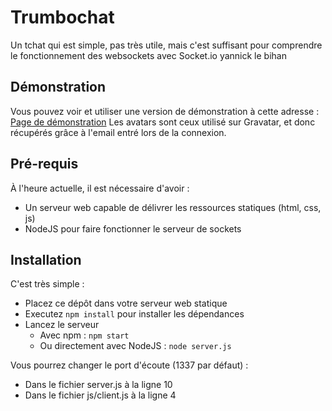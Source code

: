 # Trumbochat

Un tchat qui est simple, pas très utile, mais c'est suffisant pour comprendre le fonctionnement des websockets avec Socket.io
yannick le bihan

## Démonstration

Vous pouvez voir et utiliser une version de démonstration à cette adresse : [Page de démonstration](http://tchat.alex-d.fr)
Les avatars sont ceux utilisé sur Gravatar, et donc récupérés grâce à l'email entré lors de la connexion.


## Pré-requis

À l'heure actuelle, il est nécessaire d'avoir :

- Un serveur web capable de délivrer les ressources statiques (html, css, js)
- NodeJS pour faire fonctionner le serveur de sockets


## Installation

C'est très simple :

- Placez ce dépôt dans votre serveur web statique
- Executez ```npm install``` pour installer les dépendances
- Lancez le serveur
	- Avec npm : ```npm start```
	- Ou directement avec NodeJS : ```node server.js```

Vous pourrez changer le port d'écoute (1337 par défaut) :

- Dans le fichier server.js à la ligne 10
- Dans le fichier js/client.js à la ligne 4
